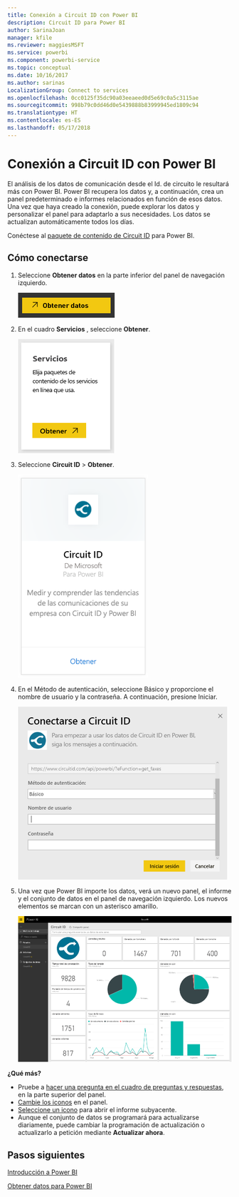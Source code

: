 ```yaml
---
title: Conexión a Circuit ID con Power BI
description: Circuit ID para Power BI
author: SarinaJoan
manager: kfile
ms.reviewer: maggiesMSFT
ms.service: powerbi
ms.component: powerbi-service
ms.topic: conceptual
ms.date: 10/16/2017
ms.author: sarinas
LocalizationGroup: Connect to services
ms.openlocfilehash: 0cc0125f35dc90a03eeaeed0d5e69c0a5c3115ae
ms.sourcegitcommit: 998b79c0dd46d0e5439888b83999945ed1809c94
ms.translationtype: HT
ms.contentlocale: es-ES
ms.lasthandoff: 05/17/2018
---
```

# <a name="connect-to-circuit-id-with-power-bi"></a>Conexión a Circuit ID con Power BI
El análisis de los datos de comunicación desde el Id. de circuito le resultará más con Power BI. Power BI recupera los datos y, a continuación, crea un panel predeterminado e informes relacionados en función de esos datos. Una vez que haya creado la conexión, puede explorar los datos y personalizar el panel para adaptarlo a sus necesidades. Los datos se actualizan automáticamente todos los días.

Conéctese al [paquete de contenido de Circuit ID](https://app.powerbi.com/getdata/services/circuitid) para Power BI.

## <a name="how-to-connect"></a>Cómo conectarse
1. Seleccione **Obtener datos** en la parte inferior del panel de navegación izquierdo.
   
    ![](media/service-connect-to-circuit-id/getdata.png)
2. En el cuadro **Servicios** , seleccione **Obtener**.
   
    ![](media/service-connect-to-circuit-id/services.png)
3. Seleccione **Circuit ID** \> **Obtener**.
   
    ![](media/service-connect-to-circuit-id/circuitid.png)
4. En el Método de autenticación, seleccione Básico y proporcione el nombre de usuario y la contraseña. A continuación, presione Iniciar.
   
    ![](media/service-connect-to-circuit-id/circuitid_login.png)
5. Una vez que Power BI importe los datos, verá un nuevo panel, el informe y el conjunto de datos en el panel de navegación izquierdo. Los nuevos elementos se marcan con un asterisco amarillo.
   
    ![](media/service-connect-to-circuit-id/circuitid_dashboard_chrome.png)

**¿Qué más?**

* Pruebe a [hacer una pregunta en el cuadro de preguntas y respuestas](power-bi-q-and-a.md), en la parte superior del panel.
* [Cambie los iconos](service-dashboard-edit-tile.md) en el panel.
* [Seleccione un icono](service-dashboard-tiles.md) para abrir el informe subyacente.
* Aunque el conjunto de datos se programará para actualizarse diariamente, puede cambiar la programación de actualización o actualizarlo a petición mediante **Actualizar ahora**.

## <a name="next-steps"></a>Pasos siguientes
[Introducción a Power BI](service-get-started.md)

[Obtener datos para Power BI](service-get-data.md)

